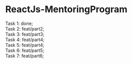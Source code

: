 # ReactJs-MentoringProgram

Task 1: done; <br>
Task 2: feat/part2; <br>
Task 3: feat/part3; <br>
Task 4: feat/part4; <br>
Task 5: feat/part4; <br>
Task 6: feat/part5; <br>
Task 7: feat/part6; <br>

